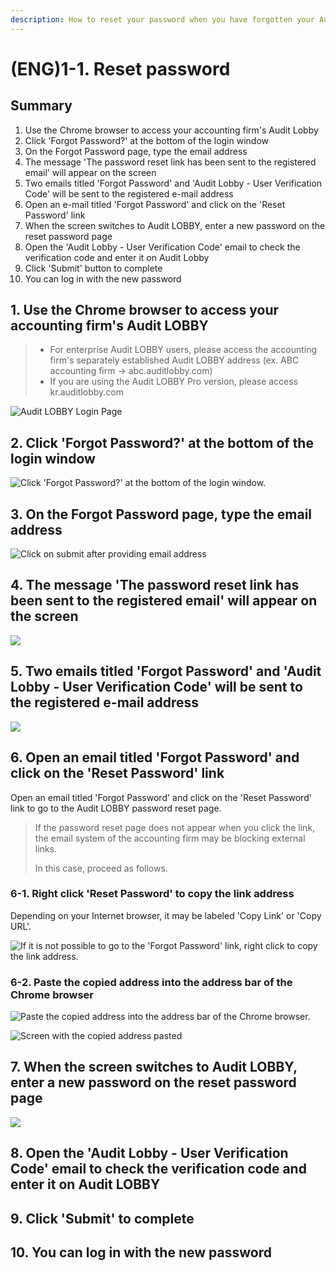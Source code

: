 ```yaml
---
description: How to reset your password when you have forgotten your Audit Lobby password
---
```


# \(ENG\)1-1. Reset password

## Summary   

1. Use the Chrome browser to access your accounting firm's Audit Lobby
2. Click 'Forgot Password?' at the bottom of the login window
3. On the Forgot Password page, type the email address
4. The message 'The password reset link has been sent to the registered email' will appear on the screen
5. Two emails titled 'Forgot Password' and 'Audit Lobby - User Verification Code' will be sent to the registered e-mail address
6. Open an e-mail titled 'Forgot Password' and click on the 'Reset Password' link
7. When the screen switches to Audit LOBBY, enter a new password on the reset password page
8. Open the 'Audit Lobby - User Verification Code' email to check the verification code and enter it on Audit Lobby
9. Click 'Submit' button to complete
10. You can log in with the new password

## 1. **Use the Chrome browser to access your accounting firm's Audit LOBBY**

> * For enterprise Audit LOBBY users, please access the accounting firm's separately established Audit LOBBY address \(ex. ABC accounting firm -&gt; abc.auditlobby.com\)
> * If you are using the Audit LOBBY Pro version, please access kr.auditlobby.com

![Audit LOBBY Login Page](../../../.gitbook/assets/screen-shot-2019-04-13-at-9.55.46-am.jpg)

## 2. **Click 'Forgot Password?' at the bottom of the login window**

![Click &apos;Forgot Password?&apos; at the bottom of the login window.](../../../.gitbook/assets/image%20%289%29.png)

## 3. **On the Forgot Password page, type the email address**

![Click on submit after providing email address](../../../.gitbook/assets/image%20%2815%29.png)

## 4. **The message 'The password reset link has been sent to the registered email' will appear on the screen**

![](../../../.gitbook/assets/screen-shot-2019-04-13-at-10.01.06-am.jpg)

## 5. **Two emails titled 'Forgot Password' and 'Audit Lobby - User Verification Code' will be sent to the registered e-mail address**

![](../../../.gitbook/assets/image%20%283%29.png)

## 6. **Open an email titled 'Forgot Password' and click on the 'Reset Password' link**

Open an email titled 'Forgot Password' and click on the 'Reset Password' link to go to the Audit LOBBY password reset page. 

> If the password reset page does not appear when you click the link, the email system of the accounting firm may be blocking external links.
>
> In this case, proceed as follows.

### 6-1. Right click 'Reset Password' to copy the link address

Depending on your Internet browser, it may be labeled 'Copy Link' or 'Copy URL'. 

![If it is not possible to go to the &apos;Forgot Password&apos; link, right click to copy the link address.](../../../.gitbook/assets/image%20%2818%29.png)

### 6-2. Paste the copied address into the address bar of the Chrome browser

![Paste the copied address into the address bar of the Chrome browser.](../../../.gitbook/assets/image-190.png)

![Screen with the copied address pasted](../../../.gitbook/assets/image-132.png)

## 7. **When the screen switches to Audit LOBBY, enter a new password on the reset password page**

![](../../../.gitbook/assets/image%20%282%29.png)

## 8. **Open the 'Audit Lobby - User Verification Code' email to check the verification code and enter it on Audit LOBBY**

## 9. **Click 'Submit' to complete**

## 10. **You can log in with the new password**

